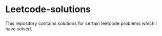 # Leetcode-solutions
This repository contains solutions for certain leetcode problems which i have solved. 
